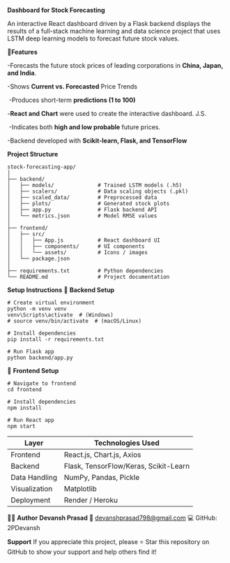 **Dashboard for Stock Forecasting**

 An interactive React dashboard driven by a Flask backend displays the results of a full-stack machine learning and data science project that uses LSTM deep learning models to forecast future stock values.

 🔷**Features**

 -Forecasts the future stock prices of leading corporations in **China, Japan, and India**.

 -Shows **Current vs. Forecasted** Price Trends

  -Produces short-term **predictions (1 to 100)**

 -**React and Chart** were used to create the interactive dashboard. J.S.

  -Indicates both **high and low probable** future prices.

 -Backend developed with **Scikit-learn, Flask, and TensorFlow**

 **Project Structure**
 ```
stock-forecasting-app/
│
├── backend/
│   ├── models/              # Trained LSTM models (.h5)
│   ├── scalers/             # Data scaling objects (.pkl)
│   ├── scaled_data/         # Preprocessed data
│   ├── plots/               # Generated stock plots
│   ├── app.py               # Flask backend API
│   └── metrics.json         # Model RMSE values
│
├── frontend/
│   ├── src/
│   │   ├── App.js           # React dashboard UI
│   │   ├── components/      # UI components
│   │   └── assets/          # Icons / images
│   └── package.json
│
├── requirements.txt         # Python dependencies
└── README.md                # Project documentation
```
**Setup Instructions**
🔹 **Backend Setup**
```
# Create virtual environment
python -m venv venv
venv\Scripts\activate  # (Windows)
# source venv/bin/activate  # (macOS/Linux)

# Install dependencies
pip install -r requirements.txt

# Run Flask app
python backend/app.py
```
🔹 **Frontend Setup**
```
# Navigate to frontend
cd frontend

# Install dependencies
npm install

# Run React app
npm start
```
| Layer         | Technologies Used                     |
| ------------- | ------------------------------------- |
| Frontend      | React.js, Chart.js, Axios             |
| Backend       | Flask, TensorFlow/Keras, Scikit-Learn |
| Data Handling | NumPy, Pandas, Pickle                 |
| Visualization | Matplotlib                            |
| Deployment    | Render / Heroku                       |

👨‍💻 **Author**
**Devansh Prasad**
📧 devanshprasad798@gmail.com
💻 GitHub: 2PDevansh

**Support**
If you appreciate this project, please ⭐ Star this repository on GitHub to show your support and help others find it!
